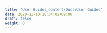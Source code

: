 ```yaml
---
title: "User Guides_content/Docs/User Guides"
date: 2020-11-10T18:34:02+09:00
draft: false
weight: 0
---
```


